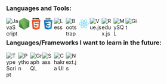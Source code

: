 ### Languages and Tools:

<img align="left" alt="JavaScript" width="32px" src="https://raw.githubusercontent.com/jmnote/z-icons/master/svg/javascript.svg" />
<img align="left" alt="Node.js" width="32px" src="https://raw.githubusercontent.com/github/explore/80688e429a7d4ef2fca1e82350fe8e3517d3494d/topics/nodejs/nodejs.png" />
<img align="left" alt="HTML5" width="32px" src="https://raw.githubusercontent.com/github/explore/80688e429a7d4ef2fca1e82350fe8e3517d3494d/topics/html/html.png" />
<img align="left" alt="CSS3" width="32px" src="https://raw.githubusercontent.com/github/explore/80688e429a7d4ef2fca1e82350fe8e3517d3494d/topics/css/css.png" />
<img align="left" alt="Less" width="32px" src="https://lh3.googleusercontent.com/proxy/twCG6JY9Fw4Y4R2XoyslULy4uvAxLvXaMVm4_qtlbX1Ui5IPfkyxW1B-0lOR0zooqsw53EmCDEDZa4BoR2aD7AmI2f9jahuxN6jB4Mwki_lw9kfQKfh0xA" />
<img align="left" alt="Bootstrap" width="32px" src="https://img.icons8.com/color/48/000000/bootstrap.png"/>
<img align="left" alt="React.js" width="32px" src="https://raw.githubusercontent.com/github/explore/80688e429a7d4ef2fca1e82350fe8e3517d3494d/topics/react/react.png" />
<img align="left" alt="Vue.js" width="32px" src="https://vuejs.org/images/logo.png" />
<img align="left" alt="Redux.js" width="32px" src="https://img.icons8.com/color/48/000000/redux.png" />
<img align="left" alt="MySQL" width="32px" src="https://img.icons8.com/fluent/50/000000/mysql-logo.png" />
<img align="left" alt="Git" width="32px" src="https://raw.githubusercontent.com/jmnote/z-icons/master/svg/git.svg" />

<br/>
<br/>

### Languages/Frameworks I want to learn in the future:

<img align="left" alt="TypeScript" width="32px" src="https://iconape.com/wp-content/png_logo_vector/typescript.png"/>
<img align="left" alt="Python" width="32px" src="https://img.icons8.com/color/48/000000/python.png"/>
<img align="left" alt="GraphQL" width="32px" src="https://upload.wikimedia.org/wikipedia/commons/thumb/1/17/GraphQL_Logo.svg/1200px-GraphQL_Logo.svg.png"/>
<img align="left" alt="Sass" width="32px" src="https://cdn.iconscout.com/icon/free/png-512/sass-226054.png"/>
<img align="left" alt="Chakra UI" width="32px" src="https://avatars.githubusercontent.com/u/54212428?s=280&v=4"/>
<img align="left" alt="Next.js" width="32px" src="https://docs.microsoft.com/en-us/windows/images/nextjs-logo.png"/>

